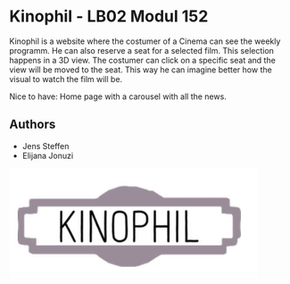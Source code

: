 
# Kinophil - LB02 Modul 152

Kinophil is a website where the costumer of a Cinema can see the weekly programm. 
He can also reserve a seat for a  selected film. 
This selection happens in a 3D view. 
The costumer can click on a specific seat and the view will be moved to the seat. 
This way he can imagine better how the visual to watch the film will be. 

Nice to have: Home page with a carousel with all the news. 

## Authors

- Jens Steffen
- Elijana Jonuzi

  
![Logo](./styleguide/logo.JPG)

    